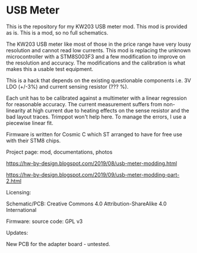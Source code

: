 USB Meter
=========

This is the repository for my KW203 USB meter mod.
This mod is provided as is. This is a mod, so no full schematics.

The KW203 USB meter like most of those in the price range have very lousy
resolution and cannot read low currents.  This mod is replacing the
unknown microcontroller with a STM8S003F3 and a few modification to 
improve on the resolution and accuracy. The modifications and the 
calibration is what makes this a usable test equipment.

This is a hack that depends on the existing questionable components i.e. 
3V LDO (+/-3%) and current sensing resistor (??? %). 

Each unit has to be calibrated against a multimeter with a linear 
regression for reasonable accuracy. The current measurement suffers
from non-linearity at high current due to heating effects on the sense 
resistor and the bad layout traces. Trimppot won't help here.  To manage 
the errors, I use a piecewise linear fit. 

Firmware is written for Cosmic C which ST arranged to have for free use 
with their STM8 chips.

Project page: mod, documentations, photos

https://hw-by-design.blogspot.com/2019/08/usb-meter-modding.html

https://hw-by-design.blogspot.com/2019/09/usb-meter-modding-part-2.html

Licensing:

Schematic/PCB: Creative Commons 4.0 Attribution-ShareAlike 4.0 International

Firmware: source code: GPL v3

Updates:

New PCB for the adapter board - untested.
